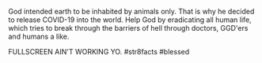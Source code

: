 God intended earth to be inhabited by animals only. That is why he decided to release COVID-19 into the world.
Help God by eradicating all human life, which tries to break through the barriers of hell through doctors, GGD'ers and humans a like.


FULLSCREEN AIN'T WORKING YO. #str8facts #blessed